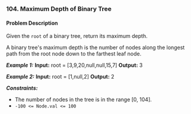 ### 104. Maximum Depth of Binary Tree

#### Problem Description

Given the `root` of a binary tree, return its maximum depth.

A binary tree's maximum depth is the number of nodes along the longest path from the root node down to the farthest leaf node.

***Example 1:*** 
**Input:**  root = [3,9,20,null,null,15,7]
**Output:**  3

***Example 2:*** 
**Input:**  root = [1,null,2]
**Output:**  2
 
***Constraints:*** 
- The number of nodes in the tree is in the range [0, 104].
- `-100 <= Node.val <= 100`